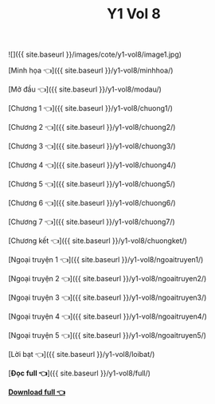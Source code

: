 ﻿---
layout: post
title: Y1 Vol 8
---

![]({{ site.baseurl }}/images/cote/y1-vol8/image1.jpg)

[Minh họa 👈]({{ site.baseurl }}/y1-vol8/minhhoa/)

[Mở đầu 👈]({{ site.baseurl }}/y1-vol8/modau/)

[Chương 1 👈]({{ site.baseurl }}/y1-vol8/chuong1/)

[Chương 2 👈]({{ site.baseurl }}/y1-vol8/chuong2/)

[Chương 3 👈]({{ site.baseurl }}/y1-vol8/chuong3/)

[Chương 4 👈]({{ site.baseurl }}/y1-vol8/chuong4/)

[Chương 5 👈]({{ site.baseurl }}/y1-vol8/chuong5/)

[Chương 6 👈]({{ site.baseurl }}/y1-vol8/chuong6/)

[Chương 7 👈]({{ site.baseurl }}/y1-vol8/chuong7/)

[Chương kết 👈]({{ site.baseurl }}/y1-vol8/chuongket/)

[Ngoại truyện 1 👈]({{ site.baseurl }}/y1-vol8/ngoaitruyen1/)

[Ngoại truyện 2 👈]({{ site.baseurl }}/y1-vol8/ngoaitruyen2/)

[Ngoại truyện 3 👈]({{ site.baseurl }}/y1-vol8/ngoaitruyen3/)

[Ngoại truyện 4 👈]({{ site.baseurl }}/y1-vol8/ngoaitruyen4/)

[Ngoại truyện 5 👈]({{ site.baseurl }}/y1-vol8/ngoaitruyen5/)

[Lời bạt 👈]({{ site.baseurl }}/y1-vol8/loibat/)

[**Đọc full 👈**]({{ site.baseurl }}/y1-vol8/full/)

[**Download full 👈**](http://link1s.net/cote-y1-vol8)
